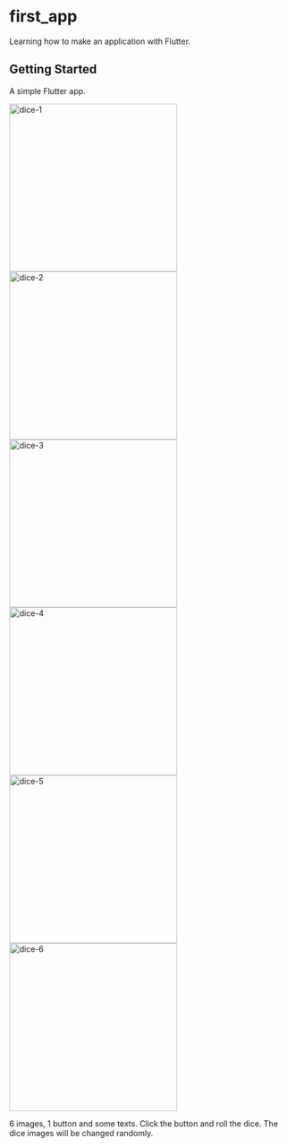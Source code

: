 # first_app

Learning how to make an application with Flutter.

## Getting Started

A simple Flutter app.

<img width="300" alt="dice-1" src="https://github.com/ssangttuce/FlutterEx1/assets/88099593/5deb68f3-457c-44f5-86d3-b8d997609aeb">
<img width="300" alt="dice-2" src="https://github.com/ssangttuce/FlutterEx1/assets/88099593/ddd861ed-308f-4ddd-bfd3-672295bc634b">
<img width="300" alt="dice-3" src="https://github.com/ssangttuce/FlutterEx1/assets/88099593/813332fa-527a-4c74-ac94-ca91f681cd79">
<img width="300" alt="dice-4" src="https://github.com/ssangttuce/FlutterEx1/assets/88099593/4af92742-01c9-4a2e-adc8-a6881b63133b">
<img width="300" alt="dice-5" src="https://github.com/ssangttuce/FlutterEx1/assets/88099593/57411380-790d-43d1-bba4-ceba871f50d4">
<img width="300" alt="dice-6" src="https://github.com/ssangttuce/FlutterEx1/assets/88099593/6047c5e5-9960-4ceb-88e6-64d46281c7b7">

6 images, 1 button and some texts.
Click the button and roll the dice. The dice images will be changed randomly.
